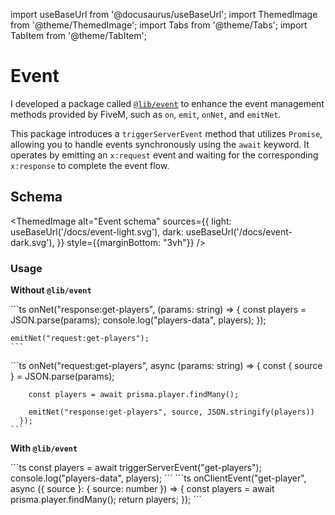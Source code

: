 import useBaseUrl from '@docusaurus/useBaseUrl';
import ThemedImage from '@theme/ThemedImage';
import Tabs from '@theme/Tabs';
import TabItem from '@theme/TabItem';

# Event

I developed a package called [`@lib/event`](https://github.com/JustinMartinDev/experimental-rp/blob/main/lib/event/) to enhance the event management methods provided by FiveM, such as `on`, `emit`, `onNet`, and `emitNet`.

This package introduces a `triggerServerEvent` method that utilizes `Promise`, allowing you to handle events synchronously using the `await` keyword. It operates by emitting an `x:request` event and waiting for the corresponding `x:response` to complete the event flow.

## Schema

<ThemedImage
alt="Event schema"
sources={{
    light: useBaseUrl('/docs/event-light.svg'),
    dark: useBaseUrl('/docs/event-dark.svg'),
  }}
style={{marginBottom: "3vh"}}
/>

### Usage

**Without `@lib/event`**

<Tabs>
  <TabItem value="client.ts" label="client.ts">
    ```ts
    onNet("response:get-players", (params: string) => {
      const players = JSON.parse(params);
      console.log("players-data", players);
    });

    emitNet("request:get-players");
    ```

  </TabItem>

  <TabItem value="server.ts" label="server.ts">
    ```ts
      onNet("request:get-players", async (params: string) => {
        const { source } = JSON.parse(params);

        const players = await prisma.player.findMany();

        emitNet("response:get-players", source, JSON.stringify(players))
      });
    ```

  </TabItem>  
</Tabs>

**With `@lib/event`**

<Tabs>
  <TabItem value="client.ts" label="client.ts">
    ```ts
      const players = await triggerServerEvent("get-players");
      console.log("players-data", players);
    ```

  </TabItem>

  <TabItem value="server.ts" label="server.ts">
    ```ts
    onClientEvent("get-player", async ({ source }: { source: number }) => {
      const players = await prisma.player.findMany();
      return players;
    });
    ```

  </TabItem>  
</Tabs>
